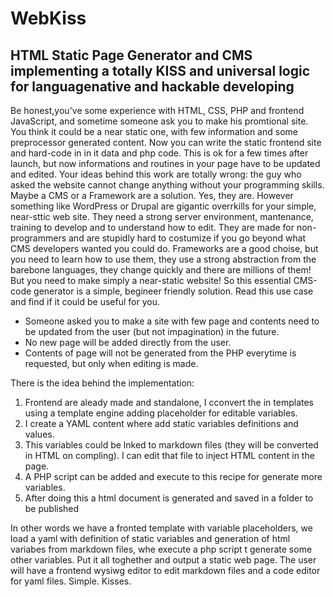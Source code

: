 # WebKiss
HTML Static Page Generator and CMS implementing a totally KISS and universal logic for languagenative and hackable developing
---
Be honest,you've some experience with HTML, CSS, PHP and frontend JavaScript, and sometime someone ask you to make his promtional site. You think it could be a near static one, with few information and some preprocessor generated content. Now you can write the static frontend site and hard-code in in it data and php code. This is ok for a few times after launch, but now informations and routines in your page have to be updated and edited. Your ideas behind this work are totally wrong: the guy who asked the website cannot change anything without your programming skills. Maybe a CMS or a Framework are a solution. Yes, they are. However something like WordPress or Drupal are gigantic overrkills for your simple, near-sttic web site. They need a strong server environment, mantenance, training to develop and to understand how to edit. They are made for non-programmers and are stupidly hard to costumize if you go beyond what CMS developers wanted you could do. Frameworks are a good choise, but you need to learn how to use them, they use a strong abstraction from the barebone languages, they change quickly and there are millions of them!
But you need to make simply a near-static website!
So this essential CMS-code generator is a simple, begineer friendly solution. Read this use case and find if it could be useful for you.
- Someone asked you to make a site with few page and contents need to be updated from the user (but not impagination) in the future. 
- No new page will be added directly from the user.
- Contents of page will not be generated from the PHP everytime is requested, but only when editing is made.

 There is the idea behind the implementation:
 
 1. Frontend are aleady made and standalone, I cconvert the in templates using a template engine adding placeholder for editable variables.
 2. I create a YAML content where add static variables definitions and values.
 3. This variables could be lnked to markdown files (they will be converted in HTML on compling). I can edit that file to inject HTML content in the page.
 4. A PHP script can be added and execute to this recipe for generate more variables.
 5. After doing this a html document is generated and saved in a folder to be published
 
 In other words we have a fronted template with variable placeholders, we load a yaml with definition of static variables and generation of html variabes from markdown files, whe execute a php script t generate some other variables. Put it all toghether and output a static web page.
 The user will have a frontend wysiwg editor to edit markdown files and a code editor for yaml files.
 Simple.
 Kisses.
 
